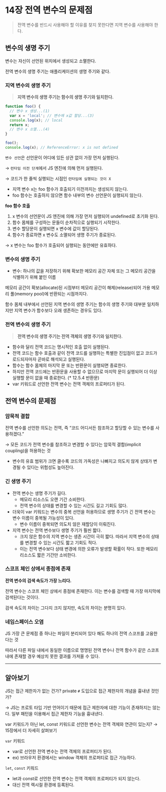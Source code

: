 # 14장 전역 변수의 문제점

> 전역 변수를 반드시 사용해야 할 이유를 찾지 못한다면 지역 변수를 사용해야 한다.

## 변수의 생명 주기

변수는 자신이 선언된 위치에서 생성되고 소멸한다.

전역 변수의 생명 주기는 애플리케이션의 생명 주기와 같다.

### 지역 변수의 생명 주기

> **지역 변수의 생명 주기는 함수의 생명 주기와 일치한다.**

```jsx
function foo() {
  // 변수 x 생성...(1)
  var x = 'local'; // 변수에 x값 할당...(3)
  console.log(x); // local
  return x;
  // 변수 x 소멸...(4)
}

foo();
console.log(x); // ReferenceError: x is not defined
```

`변수 선언`은 선언문이 어디에 있든 상관 없이 가장 먼저 실행된다.

→ `런타임 이전 단계`에서 JS 엔진에 의해 먼저 실행된다.

→ 코드가 한 줄씩 실행되는 시점인 `런타임에 실행되는 것이 X`

- 지역 변수 x는 foo 함수가 호출되기 이전까지는 생성되지 않는다.
- foo 함수는 호출하지 않으면 함수 내부의 변수 선언문이 실행되지 않는다.

**foo 함수 호출**

1. x 변수의 선언문이 JS 엔진에 의해 가장 먼저 실행되어 undefined로 초기화 된다.
2. 함수 몸체를 구성하는 문들이 순차적으로 실행되기 시작한다.
3. 변수 할당문이 실행되면 x 변수에 값이 할당된다.
4. 함수가 종료하면 x 변수도 소멸되어 생명 주기가 종료된다.

→ x 변수는 foo 함수가 호출되어 실행되는 동안에만 유효하다.

### **변수의 생명 주기**

- 변수: 하나의 값을 저장하기 위해 확보한 메모리 공간 자체 또는 그 메모리 공간을 식별하기 위해 붙인 이름

메모리 공간이 확보(allocate)된 시점부터 메모리 공간이 해제(release)되어 가용 메모리 풀(memory pool)에 반환되는 시점까지다.

함수 몸체 내부에서 선언된 지역 변수의 생명 주기는 함수의 생명 주기와 대부분 일치하지만 지역 변수가 함수보다 오래 생존하는 경우도 있다.

### 전역 변수의 생명 주기

> **전역 변수의 생명 주기는 전역 객체의 생명 주기와 일치한다.**

- 함수와 달리 전역 코드는 명시적인 호출 없이 실행된다.
- 전역 코드는 함수 호출과 같이 전역 코드를 실행하는 특별한 진입점이 없고 코드가 로드되자마자 곧바로 해석되고 실행된다.
- 함수는 함수 몸체의 마지막 문 또는 반환문이 실행되면 종료한다.
- 하지만 전역 코드에는 반환문을 사용할 수 없으므로 마지막 문이 실행되어 더 이상 실행할 문이 없을 때 종료한다. (* 12.5.4 반환문)
- var 키워드로 선언한 전역 변수는 전역 객체의 프로퍼티가 된다.

## 전역 변수의 문제점

### 암묵적 결합

전역 변수를 선언한 의도는 전역, 즉 “코드 어디서든 참조하고 할당할 수 있는 변수를 사용하겠다.”

→ 모든 코드가 전역 변수를 참조하고 변경할 수 있다는 암묵적 결합(implicit coupling)을 허용하는 것

- 변수의 유효 범위가 크면 클수록 코드의 가독성은 나빠지고 의도치 않게 상태가 변경될 수 있다는 위험성도 높아진다.

### 긴 생명 주기

- 전역 변수는 생명 주기가 길다.
  - 메모리 리소스도 오랜 기간 소비한다.
  - 전역 변수의 상태를 변경할 수 있는 시간도 길고 기회도 많다.
- 더욱이 var 키워드는 변수의 중복 선언을 허용하므로 생명 주기가 긴 전역 변수는 변수 이름이 중복될 가능성이 있다.
  - 변수 이름이 중복되면 의도치 않은 재할당이 이뤄진다.
- 지역 변수는 전역 변수보다 생명 주기가 훨씬 짧다.
  - 크지 않은 함수의 지역 변수는 생존 시간이 극히 짧다. 따라서 지역 변수의 상태를 변경할 수 있는 시간도 짧고 기회도 적다.
  - 이는 전역 변수보다 상태 변경에 의한 오류가 발생할 확률이 작다. 또한 메모리 리소스도 짧은 기간만 소비한다.

### 스코프 체인 상에서 종점에 존재

**전역 변수의 검색 속도가 가장 느리다.**

전역 변수는 스코프 체인 상에서 종점에 존재한다. 이는 변수를 검색할 때 가장 마지막에 검색된다는 것이다.

검색 속도의 차이는 그다지 크지 않지만, 속도의 차이는 분명히 있다.

### 네임스페이스 오염

JS 가장 큰 문제점 중 하나는 파일이 분리되어 있다 해도 하나의 전역 스코프를 고융한다는 것

따라서 다른 파일 내에서 동일한 이름으로 명명된 전역 변수나 전역 함수가 같은 스코프 내에 존재할 경우 예상치 못한 결과를 가져올 수 있다.

---

## 알아보기

JS는 접근 제한자가 없는 건가? private `#` 도입으로 접근 제한자의 개념을 흉내낸 것인가?

→ JS는 프로토 타입 기반 언어이기 때문에 접근 제한자에 대한 기능이 존재하지는 않는다. 일부 패턴을 이용해서 접근 제한자 기능을 흉내낸다.

var 키워드가 아닌 let, const 키워드로 선언한 변수는 전역 객체와 연관이 있는지? → 15장에서 더 자세히 살펴보기

`var` 키워드

- var로 선언한 전역 변수는 전역 객체의 프로퍼티가 된다.
- ex) 브라우저 환경에서는 window 객체의 프로퍼티로 접근 가능하다.

`let`, `const` 키워드

- let과 const로 선언한 전역 변수는 전역 객체의 프로퍼티가 되지 않는다.
- 대신 전역 렉시컬 환경에 등록된다.
